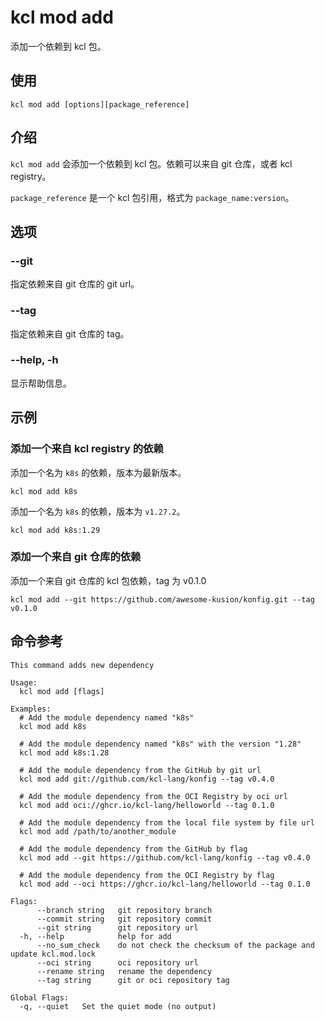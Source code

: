 # kcl mod add

添加一个依赖到 kcl 包。

## 使用

```shell
kcl mod add [options][package_reference]
```

## 介绍

`kcl mod add` 会添加一个依赖到 kcl 包。依赖可以来自 git 仓库，或者 kcl registry。

`package_reference` 是一个 kcl 包引用，格式为 `package_name:version`。

## 选项

### --git

指定依赖来自 git 仓库的 git url。

### --tag

指定依赖来自 git 仓库的 tag。

### --help, -h

显示帮助信息。

## 示例

### 添加一个来自 kcl registry 的依赖

添加一个名为 `k8s` 的依赖，版本为最新版本。

```shell
kcl mod add k8s
```

添加一个名为 `k8s` 的依赖，版本为 `v1.27.2`。

```shell
kcl mod add k8s:1.29
```

### 添加一个来自 git 仓库的依赖

添加一个来自 git 仓库的 kcl 包依赖，tag 为 v0.1.0

```shell
kcl mod add --git https://github.com/awesome-kusion/konfig.git --tag v0.1.0
```

## 命令参考

```shell
This command adds new dependency

Usage:
  kcl mod add [flags]

Examples:
  # Add the module dependency named "k8s"
  kcl mod add k8s

  # Add the module dependency named "k8s" with the version "1.28"
  kcl mod add k8s:1.28

  # Add the module dependency from the GitHub by git url
  kcl mod add git://github.com/kcl-lang/konfig --tag v0.4.0

  # Add the module dependency from the OCI Registry by oci url
  kcl mod add oci://ghcr.io/kcl-lang/helloworld --tag 0.1.0

  # Add the module dependency from the local file system by file url
  kcl mod add /path/to/another_module

  # Add the module dependency from the GitHub by flag
  kcl mod add --git https://github.com/kcl-lang/konfig --tag v0.4.0

  # Add the module dependency from the OCI Registry by flag
  kcl mod add --oci https://ghcr.io/kcl-lang/helloworld --tag 0.1.0

Flags:
      --branch string   git repository branch
      --commit string   git repository commit
      --git string      git repository url
  -h, --help            help for add
      --no_sum_check    do not check the checksum of the package and update kcl.mod.lock
      --oci string      oci repository url
      --rename string   rename the dependency
      --tag string      git or oci repository tag

Global Flags:
  -q, --quiet   Set the quiet mode (no output)
```
